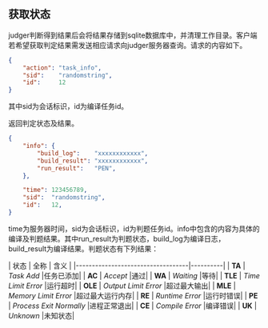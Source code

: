 ## 获取状态

judger判断得到结果后会将结果存储到sqlite数据库中，并清理工作目录。客户端若希望获取判定结果需发送相应请求向judger服务器查询。请求的内容如下。

```json
{
	"action": "task_info",
	"sid":    "randomstring",
	"id":     12
}
```

其中sid为会话标识，id为编译任务id。

返回判定状态及结果。

```json
{
	"info": {
		"build_log":    "xxxxxxxxxxxx",
		"build_result": "xxxxxxxxxxxx",
		"run_result":   "PEN",
	},

	"time": 123456789,
	"sid":  "randomstring",
	"id":   12,
}
```

time为服务器时间，sid为会话标识，id为判题任务id。info中包含的内容为具体的编译及判题结果。其中run_result为判题状态，build_log为编译日志，build_result为编译结果。判题状态有下列结果：

| 状态 | 全称 | 含义 |
|-----------------------------------|----------|
| **TA** | *Task Add*				|任务已添加|
| **AC** | *Accept*					|通过|
| **WA** | *Waiting*				|等待|
| **TLE** | *Time Limit Error*		|运行超时|
| **OLE** | *Output Limit Error*	|超过最大输出|
| **MLE** | *Memory Limit Error*	|超过最大运行内存|
| **RE** | *Runtime Error*			|运行时错误|
| **PE** | *Process Exit Normally*	|进程正常退出|
| **CE** | *Compile Error*			|编译错误|
| **UK** | *Unknown*				|未知状态|

